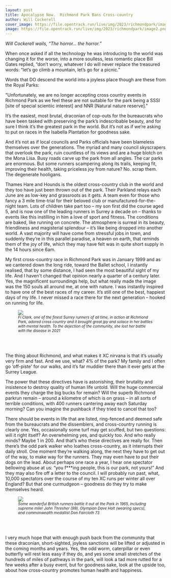 ```yaml
---
layout: post
title: Apocalypse Now.  Richmond Park Bans Cross-country
author: Will Cockerell
cover_image: https://file.opentrack.run/live/img/2023/richmondpark/image2.png
image: https://file.opentrack.run/live/img/2023/richmondpark/image2.png
---
```


*Will Cockerell wails, “The horror… the horror.”*

When once asked if all the technology he was introducing to the world was changing it for the worse, into a more soulless, less romantic place Bill Gates replied, “don’t worry, whatever I do will never replace the treasured words:  “let’s go climb a mountain, let’s go for a picnic.”

Words that DO descend the world into a joyless place though are these from the Royal Parks:  

"Unfortunately, we are no longer accepting cross country events in Richmond Park as we feel these are not suitable for the park being a SSSI [site of special scientiic interest] and NNR [Natural nature reserve].”

It’s the easiest, most brutal, draconian of cop-outs for the bureaucrats who have been tasked with preserving the park’s indescribable beauty, and for sure I think it’s the greatest park in the world.  But it’s not as if we’re asking to put on races in the Isabella Plantation for goodness sake.

And it’s not as if local councils and Parks officials have been blameless themselves over the generations.  The myriad and many council skyscrapers that overlook the park, ruin countless of its views and are a huge blotch on the Mona Lisa.  Busy roads carve up the park from all angles.  The car parks are enormous.  But some runners scampering along its trails, keeping fit, improving their health, taking priceless joy from nature?  No.  scrap them.  The degenerate hooligans.

Thames Hare and Hounds is the oldest cross-country club in the world and they too have just been thrown out of the park.  Their Parkland relays each June are as low-key and grassroots as it gets. A team even for those who fancy a 3 mile time-trial for their beloved club or manufactured-for-the-night team.  Lots of children take part too – my son first did the course aged 5, and is now one of the leading runners in Surrey a decade on – thanks to events like this instilling in him a love of sport and fitness. The conditions are baked, like running on concrete.  The atmosphere is surreal in its beauty, friendliness and magisterial splendour – it’s like being dropped into another world.  A vast majority will have come from stressful jobs in town, and suddenly they’re in this parallel paradise, a heaven on earth, that reminds them of the joy of life, which they may have felt was in quite short supply in the 14 hours since 6am.  

My first cross-country race in Richmond Park was in January 1999 and as we cantered down the long ride, toward the Ballet school, I instantly realised, that by some distance, I had seen the most beautiful sight of my life.  And I haven't changed that opinion nearly a quarter of a century later.  Yes, the magnificent surroundings help, but what really made the image was the 150 souls all around me, at one with nature.  I was instantly inspired to have one of the best races of my career. It’s still one of the best, happiest days of my life.  I never missed a race there for the next generation – hooked on running for life.

<figure>
		<img src="https://files.opentrack.run/live/img/2023/richmondpark/image3.png"> 
	  <figcaption><small><em>Fi Clark, one of the finest Surrey runners of all time, in action at Richmond Park, adored cross country and it brought great jpy and solace in her battles with mental health. To the dejection of the community, she lost her battle with the disease in 2021
      </em></small></figcaption>

</figure>
<br><br>

The thing about Richmond, and what makes it XC nirvana is that it’s usually very firm and fast.  And we use, what?  4% of the park?  My family and I often go ‘off-piste' for our walks, and it’s far muddier there than it ever gets at the Surrey League.

The power that these directives have is astonishing, their brutality and insistence to destroy quality of human life untold.  Will the huge commercial events they charge the big bucks for remain?  Will the superb Richmond parkrun remain – around a kilometre of which is on grass – in all sorts of terrible conditions, with 400 runners cantering away each Saturday morning?  Can you imagine the pushback if they tried to cancel that too?

There should be events in life that are listed, ring-fenced and deemed safe from the bureaucrats and the dissemblers, and cross-country running is clearly one.  Yes, occasionally some turf may get scuffed, but two questions:  will it right itself?  An overwhelming yes, and quickly too.  And who really minds?  Maybe 1 in 200.  And that’s who these directives are really for.  Then there’s the odd park walker who loathes cross-country, as it interrupts their daily stroll.  One moment they’re walking along, the next they have to get out of the way, to make way for the runners.  They may even have to put their dogs on the lead.  About perhaps one race a year, I hear one spectator bellowing abuse at us:  “you f***ing people, this is our park, not yours!”  And they may also fire off a letter to the council.  I will probably run past, what,  10,000 spectators over the course of my ten XC runs per winter all over England?  But that one curmudgeon – goodness do they try to make themselves heard.

<figure>
		<img src="https://files.opentrack.run/live/img/2023/richmondpark/image4.png"> 
	  <figcaption><small><em>Some wonderful British runners battle it out at the Park in 1965, including supreme miler John Thresher (99), Olympian Dave Holt (wearing specs), and commonwealth medallist Don Faircloth 73
      </em></small></figcaption>

</figure>
<br><br>


I very much hope that with enough push back from the community that these draconian, short-sighted, joyless sanctions will be lifted or adjusted in the coming months and years.  Yes, the odd worm, caterpillar or even butterfly will rest less easy if they do, and yes some small stretches of the hundreds of miles of pathways in the park, will look a tad more rutted for a few weeks after a busy event, but for goodness sake, look at the upside too, about how cross-country promotes human health and happiness.
